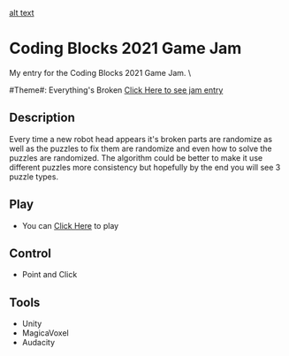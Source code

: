 [alt text][screenshot]

# Coding Blocks 2021 Game Jam
My entry for the Coding Blocks 2021 Game Jam. \

#Theme#: Everything's Broken [Click Here to see jam entry](https://itch.io/jam/coding-blocks-2021/rate/890957)

## Description
Every time a new robot head appears it's broken parts are randomize as well as the puzzles to fix them are randomize and even how to solve the puzzles are randomized. The algorithm could be better to make it use different puzzles more consistency but hopefully by the end you will see 3 puzzle types.

## Play
- You can [Click Here](https://prodigalson.itch.io/fix-a-bot) to play

## Control
- Point and Click

## Tools
- Unity
- MagicaVoxel
- Audacity

[screenshot]: https://img.itch.zone/aW1hZ2UvODkwOTU3LzUwNDY2MTAuanBn/original/tTjj7h.jpg "Fix A Bot"

